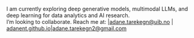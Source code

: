 I am currently exploring deep generative models, multimodal LLMs, and deep learning for data analytics and AI research.  
I’m looking to collaborate. Reach me at: |adane.tarekegn@uib.no | [adanent.github.io](https://adanent.github.io/)|adane.tarekegn2@gmail.com 

